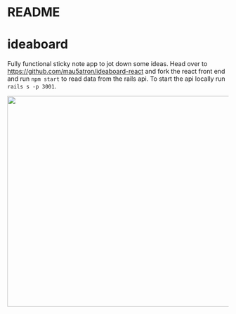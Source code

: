 # README
# ideaboard
Fully functional sticky note app to jot down some ideas. Head over to https://github.com/mau5atron/ideaboard-react and fork the react front end and run `npm start` to read data from the rails api. To start the api locally run `rails s -p 3001`.


<img src="https://user-images.githubusercontent.com/21330560/34075732-7a6abf06-e284-11e7-92bc-477682cb25db.png" width="720" height="480"></img> 
